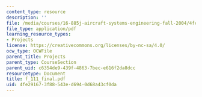 ```yaml
---
content_type: resource
description: ''
file: /media/courses/16-885j-aircraft-systems-engineering-fall-2004/4fe291673f88543ed6940d68a43cf0da_f_111_final.pdf
file_type: application/pdf
learning_resource_types:
- Projects
license: https://creativecommons.org/licenses/by-nc-sa/4.0/
ocw_type: OCWFile
parent_title: Projects
parent_type: CourseSection
parent_uid: c6354de9-439f-4863-7bec-e616f2da8dcc
resourcetype: Document
title: f_111_final.pdf
uid: 4fe29167-3f88-543e-d694-0d68a43cf0da
---
```

